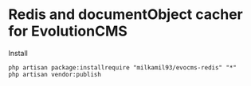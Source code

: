 # Redis and documentObject cacher for EvolutionCMS

Install
```
php artisan package:installrequire "milkamil93/evocms-redis" "*"
php artisan vendor:publish
```